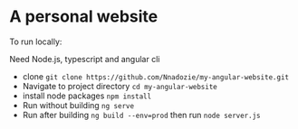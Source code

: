 # A personal website
To run locally:

Need Node.js, typescript and angular cli

- clone `git clone https://github.com/Nnadozie/my-angular-website.git`
- Navigate to project directory `cd my-angular-website`
- install node packages `npm install`
- Run without building `ng serve`
- Run after building `ng build --env=prod` then run `node server.js`


